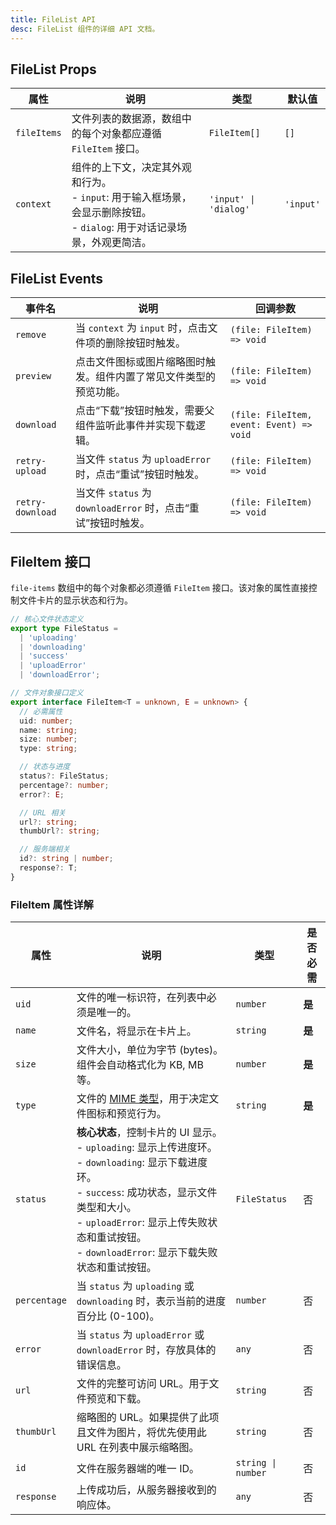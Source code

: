 ```yaml
---
title: FileList API
desc: FileList 组件的详细 API 文档。
---
```


## FileList Props

| 属性 | 说明 | 类型 | 默认值 |
| --- | --- | --- | --- |
| `fileItems` | 文件列表的数据源，数组中的每个对象都应遵循 `FileItem` 接口。 | `FileItem[]` | `[]` |
| `context` | 组件的上下文，决定其外观和行为。<br/>- `input`: 用于输入框场景，会显示删除按钮。<br/>- `dialog`: 用于对话记录场景，外观更简洁。 | `'input' \| 'dialog'` | `'input'` |

## FileList Events

| 事件名 | 说明 | 回调参数 |
| --- | --- | --- |
| `remove` | 当 `context` 为 `input` 时，点击文件项的删除按钮时触发。 | `(file: FileItem) => void` |
| `preview` | 点击文件图标或图片缩略图时触发。组件内置了常见文件类型的预览功能。 | `(file: FileItem) => void` |
| `download` | 点击“下载”按钮时触发，需要父组件监听此事件并实现下载逻辑。 | `(file: FileItem, event: Event) => void` |
| `retry-upload` | 当文件 `status` 为 `uploadError` 时，点击“重试”按钮时触发。 | `(file: FileItem) => void` |
| `retry-download` | 当文件 `status` 为 `downloadError` 时，点击“重试”按钮时触发。 | `(file: FileItem) => void` |

## FileItem 接口

`file-items` 数组中的每个对象都必须遵循 `FileItem` 接口。该对象的属性直接控制文件卡片的显示状态和行为。

```typescript
// 核心文件状态定义
export type FileStatus =
  | 'uploading'
  | 'downloading'
  | 'success'
  | 'uploadError'
  | 'downloadError';

// 文件对象接口定义
export interface FileItem<T = unknown, E = unknown> {
  // 必需属性
  uid: number;
  name: string;
  size: number;
  type: string;

  // 状态与进度
  status?: FileStatus;
  percentage?: number;
  error?: E;

  // URL 相关
  url?: string;
  thumbUrl?: string;

  // 服务端相关
  id?: string | number;
  response?: T;
}
```

### FileItem 属性详解

| 属性 | 说明 | 类型 | 是否必需 |
| --- | --- | --- | --- |
| `uid` | 文件的唯一标识符，在列表中必须是唯一的。 | `number` | **是** |
| `name` | 文件名，将显示在卡片上。 | `string` | **是** |
| `size` | 文件大小，单位为字节 (bytes)。组件会自动格式化为 KB, MB 等。 | `number` | **是** |
| `type` | 文件的 [MIME 类型](https://developer.mozilla.org/zh-CN/docs/Web/HTTP/Basics_of_HTTP/MIME_types)，用于决定文件图标和预览行为。 | `string` | **是** |
| `status` | **核心状态**，控制卡片的 UI 显示。<br/>- `uploading`: 显示上传进度环。<br/>- `downloading`: 显示下载进度环。<br/>- `success`: 成功状态，显示文件类型和大小。<br/>- `uploadError`: 显示上传失败状态和重试按钮。<br/>- `downloadError`: 显示下载失败状态和重试按钮。 | `FileStatus` | 否 |
| `percentage` | 当 `status` 为 `uploading` 或 `downloading` 时，表示当前的进度百分比 (0-100)。 | `number` | 否 |
| `error` | 当 `status` 为 `uploadError` 或 `downloadError` 时，存放具体的错误信息。 | `any` | 否 |
| `url` | 文件的完整可访问 URL。用于文件预览和下载。 | `string` | 否 |
| `thumbUrl` | 缩略图的 URL。如果提供了此项且文件为图片，将优先使用此 URL 在列表中展示缩略图。 | `string` | 否 |
| `id` | 文件在服务器端的唯一 ID。 | `string \| number` | 否 |
| `response` | 上传成功后，从服务器接收到的响应体。 | `any` | 否 |